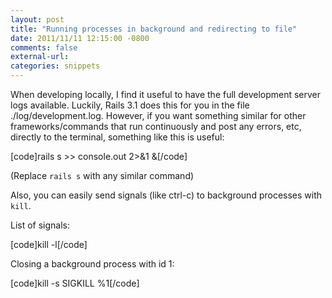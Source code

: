 ```yaml
---
layout: post
title: "Running processes in background and redirecting to file"
date: 2011/11/11 12:15:00 -0800
comments: false
external-url:
categories: snippets
---
```



When developing locally, I find it useful to have the full development server 
logs available. Luckily, Rails 3.1 does this for you in the file ./log/development.log. 
However, if you want something similar for other frameworks/commands that run 
continuously and post any errors, etc, directly to the terminal, something 
like this is useful:

[code]rails s >> console.out 2>&1 &[/code]

(Replace `rails s` with any similar command)

Also, you can easily send signals (like ctrl-c) to background processes with 
`kill`.

List of signals:

[code]kill -l[/code]

Closing a background process with id 1:

[code]kill -s SIGKILL %1[/code]

 



